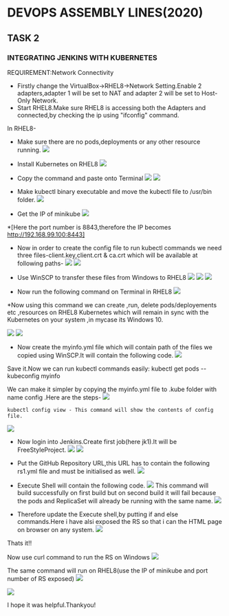 # DEVOPS ASSEMBLY LINES(2020)
## TASK 2
### INTEGRATING JENKINS WITH KUBERNETES
REQUIREMENT:Network Connectivity
* Firstly change the VirtualBox->RHEL8->Network Setting.Enable 2 adapters,adapter 1 will be set to NAT and adapter 2 will be set to Host-Only Network.
* Start RHEL8.Make sure RHEL8 is accessing both the Adapters and connected,by checking the ip using "ifconfig" command.

In RHEL8-
* Make sure there are no pods,deployments or any other resource running.
![](JenkinswithKubernetes/1.PNG)

* Install Kubernetes on RHEL8
![](JenkinswithKubernetes/2.PNG)

* Copy the command and paste onto Terminal
![](JenkinswithKubernetes/3.PNG)
![](JenkinswithKubernetes/4.PNG)

* Make kubectl binary executable and move the kubectl file to /usr/bin folder.
![](JenkinswithKubernetes/5.PNG)

* Get the IP of minikube
![](JenkinswithKubernetes/6.PNG)

*[Here the port number is 8843,therefore the IP becomes http://192.168.99.100:8443]

* Now in order to create the config file to run kubectl commands we need three files-client.key,client.crt & ca.crt which will be available at following paths-
![](JenkinswithKubernetes/7.PNG)
![](JenkinswithKubernetes/8.PNG)

* Use WinSCP to transfer these files from Windows to RHEL8
![](JenkinswithKubernetes/9.PNG)
![](JenkinswithKubernetes/10.PNG)
![](JenkinswithKubernetes/11.PNG)

* Now run the following command on Terminal in RHEL8
![](JenkinswithKubernetes/12.PNG)

*Now using this command we can create ,run, delete pods/deployements etc ,resources on RHEL8 Kubernetes which will remain in sync with the Kubernetes on your system ,in mycase its Windows 10.

![](JenkinswithKubernetes/13.PNG)
![](JenkinswithKubernetes/14.PNG)

* Now create the myinfo.yml file which will contain path of the files we copied using WinSCP.It will contain the following code.
![](JenkinswithKubernetes/15.PNG)

Save it.Now we can run kubectl commands easily:
kubectl get pods --kubeconfig myinfo

We can make it simpler by copying the myinfo.yml file to .kube folder with name config .Here are the steps-
![](JenkinswithKubernetes/16.PNG)
```
kubectl config view - This command will show the contents of config file.
```
![](JenkinswithKubernetes/17.PNG)
 * Now login into Jenkins.Create first job(here jk1).It will be FreeStyleProject.
 ![](JenkinswithKubernetes/18.PNG)
 ![](JenkinswithKubernetes/19.PNG) 
 
 * Put the GitHub Repository URL,this URL has to contain the following rs1.yml file and must be initialised as well.
 ![](JenkinswithKubernetes/20.PNG)
 
 * Execute Shell will contain the following code.
 ![](JenkinswithKubernetes/21.PNG)
 This command will build successfully on first build but on second build it will fail because the pods and ReplicaSet will already be running with the same name.
 ![](JenkinswithKubernetes/22.PNG)
 
 * Therefore update the Execute shell,by putting if and else commands.Here i have alsi exposed the RS so that i can the HTML page on browser on any system.
 ![](JenkinswithKubernetes/23.PNG)
 
 Thats it!!
 
 Now use curl command to run the RS on Windows
 ![](JenkinswithKubernetes/25.PNG)
 
 The same command will run on RHEL8(use the IP of minikube and port number of RS exposed)
 ![](JenkinswithKubernetes/26.PNG)
 
 ![](JenkinswithKubernetes/27.PNG)
 
 I hope it was helpful.Thankyou!
